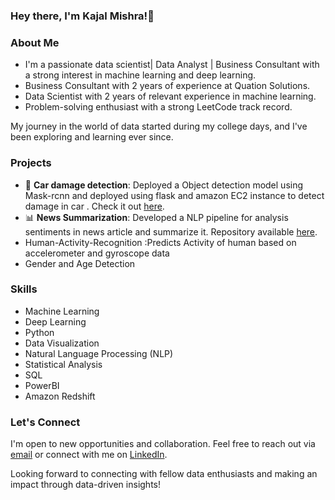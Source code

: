###  Hey there, I'm Kajal Mishra!👋

### About Me
- I'm a passionate data scientist| Data Analyst | Business Consultant with a strong interest in machine learning and deep learning. 
- Business Consultant with 2 years of experience at Quation Solutions.
- Data Scientist with 2 years of relevant experience in machine learning.
- Problem-solving enthusiast with a strong LeetCode track record.


My journey in the world of data started during my college days, and I've been exploring and learning ever since.

### Projects
- 🤖 **Car damage detection**: Deployed a Object detection model using Mask-rcnn and deployed using flask and amazon EC2 instance to detect damage in car . Check it out [here](link-to-repo).
- 📊 **News Summarization**: Developed a NLP pipeline for analysis sentiments in news article and summarize it. Repository available [here](link-to-repo).
- Human-Activity-Recognition :Predicts Activity of human based on accelerometer and gyroscope data
- Gender and Age Detection
### Skills
- Machine Learning
- Deep Learning
- Python
- Data Visualization
- Natural Language Processing (NLP)
- Statistical Analysis
- SQL
- PowerBI
- Amazon Redshift

### Let's Connect
I'm open to new opportunities and collaboration. Feel free to reach out via [email](kajal123m@gmail.com) or connect with me on [LinkedIn](https://www.linkedin.com/in/kajalmishra-1301/).

Looking forward to connecting with fellow data enthusiasts and making an impact through data-driven insights!

